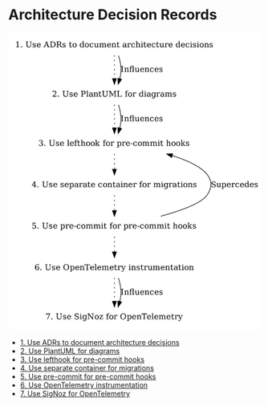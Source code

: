 # Architecture Decision Records

<!---
This is a template injected as an intro to the ADR toc in README.md
--->

![ADR graph](adr.png)

* [1. Use ADRs to document architecture decisions](0001-use-adrs-to-document-architecture-decisions.md)
* [2. Use PlantUML for diagrams](0002-use-plantuml-for-diagrams.md)
* [3. Use lefthook for pre-commit hooks](0003-use-pre-commit-hooks.md)
* [4. Use separate container for migrations](0004-use-separate-container-for-migrations.md)
* [5. Use pre-commit for pre-commit hooks](0005-use-pre-commit-for-pre-commit-hooks.md)
* [6. Use OpenTelemetry instrumentation](0006-use-opentelemetry-instrumentation.md)
* [7. Use SigNoz for OpenTelemetry](0007-use-signoz-for-opentelemetry.md)
